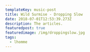 ```yaml
---
templateKey: music-post
title: Wild Surmise - Dropping Slow
date: 2018-07-01T12:53:39.273Z
description: The articles.
featuredpost: true
featuredimage: /img/droppingslow.jpg
tags:
  - lhomme
---
```


